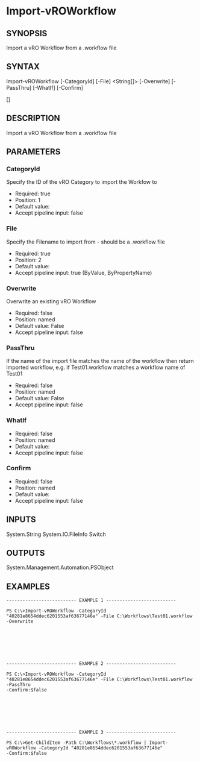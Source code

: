 # Import-vROWorkflow

## SYNOPSIS
    
Import a vRO Workflow from a .workflow file

## SYNTAX
 Import-vROWorkflow [-CategoryId] <String> [-File] <String[]> [-Overwrite] [-PassThru] [-WhatIf] [-Confirm]  [<CommonParameters>]    

## DESCRIPTION

Import a vRO Workflow from a .workflow file

## PARAMETERS


### CategoryId

Specify the ID of the vRO Category to import the Workfow to

* Required: true
* Position: 1
* Default value: 
* Accept pipeline input: false

### File

Specify the Filename to import from - should be a .workflow file

* Required: true
* Position: 2
* Default value: 
* Accept pipeline input: true (ByValue, ByPropertyName)

### Overwrite

Overwrite an existing vRO Workflow

* Required: false
* Position: named
* Default value: False
* Accept pipeline input: false

### PassThru

If the name of the import file matches the name of the workflow then return imported workflow, e.g. if Test01.workflow 
matches a workflow name of Test01

* Required: false
* Position: named
* Default value: False
* Accept pipeline input: false

### WhatIf


* Required: false
* Position: named
* Default value: 
* Accept pipeline input: false

### Confirm


* Required: false
* Position: named
* Default value: 
* Accept pipeline input: false

## INPUTS

System.String
System.IO.FileInfo
Switch

## OUTPUTS

System.Management.Automation.PSObject

## EXAMPLES
```
-------------------------- EXAMPLE 1 --------------------------

PS C:\>Import-vROWorkflow -CategoryId "40281e8654ddec6201553af63677146e" -File C:\Workflows\Test01.workflow -Overwrite







-------------------------- EXAMPLE 2 --------------------------

PS C:\>Import-vROWorkflow -CategoryId "40281e8654ddec6201553af63677146e" -File C:\Workflows\Test01.workflow -PassThru 
-Confirm:$false







-------------------------- EXAMPLE 3 --------------------------

PS C:\>Get-ChildItem -Path C:\Workflows\*.workflow | Import-vROWorkflow -CategoryId "40281e8654ddec6201553af63677146e" 
-Confirm:$false
```

